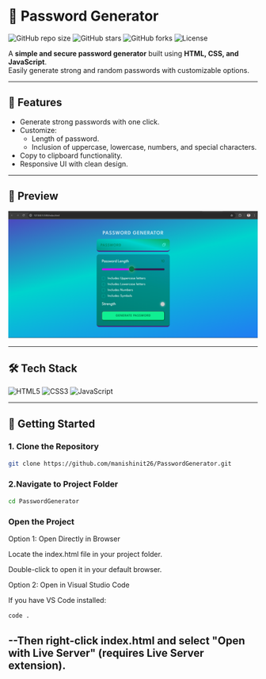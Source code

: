 # 🔐 Password Generator

![GitHub repo size](https://img.shields.io/github/repo-size/manishinit26/PasswordGenerator?color=blue&style=for-the-badge)
![GitHub stars](https://img.shields.io/github/stars/manishinit26/PasswordGenerator?style=for-the-badge)
![GitHub forks](https://img.shields.io/github/forks/manishinit26/PasswordGenerator?style=for-the-badge)
![License](https://img.shields.io/github/license/manishinit26/PasswordGenerator?style=for-the-badge)

A **simple and secure password generator** built using **HTML, CSS, and JavaScript**.  
Easily generate strong and random passwords with customizable options.

---

## 🚀 Features
- Generate strong passwords with one click.
- Customize:
  - Length of password.
  - Inclusion of uppercase, lowercase, numbers, and special characters.
- Copy to clipboard functionality.
- Responsive UI with clean design.

---

## 📸 Preview

![App Screenshot](assets/image.png)


---

## 🛠️ Tech Stack
<p align="left">
  <img src="https://cdn.jsdelivr.net/gh/devicons/devicon/icons/html5/html5-original.svg" alt="HTML5" width="40" height="40"/>
  <img src="https://cdn.jsdelivr.net/gh/devicons/devicon/icons/css3/css3-original.svg" alt="CSS3" width="40" height="40"/>
  <img src="https://cdn.jsdelivr.net/gh/devicons/devicon/icons/javascript/javascript-original.svg" alt="JavaScript" width="40" height="40"/>
</p>


---

## 🏃 Getting Started

### 1. Clone the Repository
```bash
git clone https://github.com/manishinit26/PasswordGenerator.git
```
### 2.Navigate to Project Folder
```bash
cd PasswordGenerator

```

### Open the Project
Option 1: Open Directly in Browser

Locate the index.html file in your project folder.

Double-click to open it in your default browser.

Option 2: Open in Visual Studio Code

If you have VS Code installed:
```bash
code .
```
--Then right-click index.html and select "Open with Live Server" (requires Live Server extension).
---

